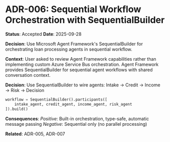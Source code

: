 # ADR-006: Sequential Workflow Orchestration with SequentialBuilder

**Status**: Accepted
**Date**: 2025-09-28

**Decision**: Use Microsoft Agent Framework's SequentialBuilder for orchestrating loan processing agents in sequential workflow.

**Context**:
User asked to review Agent Framework capabilities rather than implementing custom Azure Service Bus orchestration. Agent Framework provides SequentialBuilder for sequential agent workflows with shared conversation context.

**Decision**:
Use SequentialBuilder to wire agents: Intake → Credit → Income → Risk → Decision

```python
workflow = SequentialBuilder().participants([
    intake_agent, credit_agent, income_agent, risk_agent
]).build()
```

**Consequences**:
*Positive*: Built-in orchestration, type-safe, automatic message passing
*Negative*: Sequential only (no parallel processing)

**Related**: ADR-005, ADR-007

